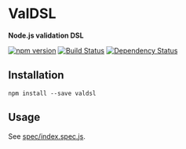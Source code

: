 # ValDSL

**Node.js validation DSL**

[![npm version](https://badge.fury.io/js/valdsl.svg)](https://badge.fury.io/js/valdsl)
[![Build Status](https://travis-ci.org/AlphaHydrae/valdsl.svg)](https://travis-ci.org/AlphaHydrae/valdsl)
[![Dependency Status](https://gemnasium.com/badges/github.com/AlphaHydrae/valdsl.svg)](https://gemnasium.com/github.com/AlphaHydrae/valdsl)



## Installation

    npm install --save valdsl



## Usage

See [spec/index.spec.js](spec/index.spec.js).
